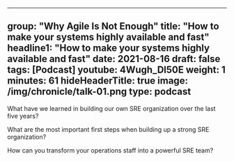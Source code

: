 
---

group: "Why Agile Is Not Enough"
title: "How to make your systems highly available and fast"
headline1: "How to make your systems highly available and fast"
date: 2021-08-16
draft: false
tags: [Podcast]
youtube: 4Wugh_Dl50E
weight: 1
minutes: 61
hideHeaderTitle: true
image: /img/chronicle/talk-01.png
type: podcast
---

What have we learned in building our own SRE organization over the last five years?

What are the most important first steps when building up a strong SRE organization?

How can you transform your operations staff into a powerful SRE team?
